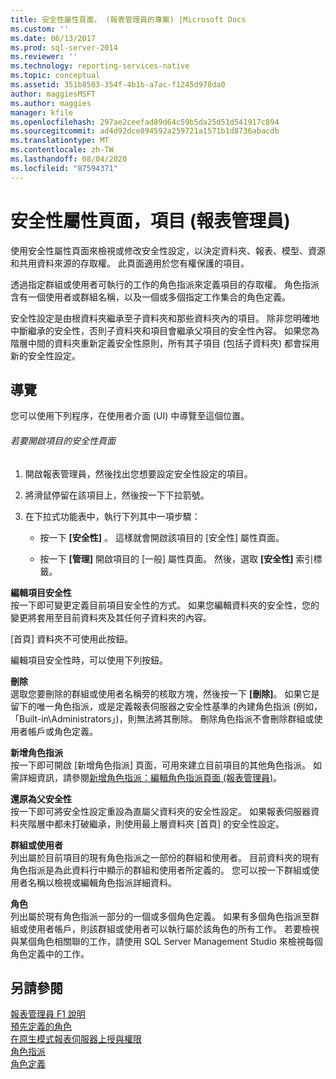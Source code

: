 ```yaml
---
title: 安全性屬性頁面， (報表管理員的專案) |Microsoft Docs
ms.custom: ''
ms.date: 06/13/2017
ms.prod: sql-server-2014
ms.reviewer: ''
ms.technology: reporting-services-native
ms.topic: conceptual
ms.assetid: 351b8503-354f-4b1b-a7ac-f1245d978da0
author: maggiesMSFT
ms.author: maggies
manager: kfile
ms.openlocfilehash: 297ae2ceefad89d64c59b5da25d51d541917c894
ms.sourcegitcommit: ad4d92dce894592a259721a1571b1d8736abacdb
ms.translationtype: MT
ms.contentlocale: zh-TW
ms.lasthandoff: 08/04/2020
ms.locfileid: "87594371"
---
```

# <a name="security-properties-page-items-report-manager"></a>安全性屬性頁面，項目 (報表管理員)
  使用安全性屬性頁面來檢視或修改安全性設定，以決定資料夾、報表、模型、資源和共用資料來源的存取權。 此頁面適用於您有權保護的項目。  
  
 透過指定群組或使用者可執行的工作的角色指派來定義項目的存取權。 角色指派含有一個使用者或群組名稱，以及一個或多個指定工作集合的角色定義。  
  
 安全性設定是由根資料夾繼承至子資料夾和那些資料夾內的項目。 除非您明確地中斷繼承的安全性，否則子資料夾和項目會繼承父項目的安全性內容。 如果您為階層中間的資料夾重新定義安全性原則，所有其子項目 (包括子資料夾) 都會採用新的安全性設定。  
  
## <a name="navigation"></a>導覽  
 您可以使用下列程序，在使用者介面 (UI) 中導覽至這個位置。  
  
###### <a name="to-open-the-security-page-for-an-item"></a>若要開啟項目的安全性頁面  
  
1.  開啟報表管理員，然後找出您想要設定安全性設定的項目。  
  
2.  將滑鼠停留在該項目上，然後按一下下拉箭號。  
  
3.  在下拉式功能表中，執行下列其中一項步驟：  
  
    -   按一下 **[安全性]** 。 這樣就會開啟該項目的 [安全性] 屬性頁面。  
  
    -   按一下 **[管理]** 開啟項目的 [一般] 屬性頁面。 然後，選取 **[安全性]** 索引標籤。  
  
 **編輯項目安全性**  
 按一下即可變更定義目前項目安全性的方式。 如果您編輯資料夾的安全性，您的變更將套用至目前資料夾及其任何子資料夾的內容。  
  
 [首頁] 資料夾不可使用此按鈕。  
  
 編輯項目安全性時，可以使用下列按鈕。  
  
 **刪除**  
 選取您要刪除的群組或使用者名稱旁的核取方塊，然後按一下 **[刪除]**。 如果它是留下的唯一角色指派，或是定義報表伺服器之安全性基準的內建角色指派 (例如，「Built-in\Administrators」)，則無法將其刪除。 刪除角色指派不會刪除群組或使用者帳戶或角色定義。  
  
 **新增角色指派**  
 按一下即可開啟 [新增角色指派] 頁面，可用來建立目前項目的其他角色指派。 如需詳細資訊，請參閱[新增角色指派：編輯角色指派頁面 &#40;報表管理員&#41;](../../2014/reporting-services/new-role-assignment-edit-role-assignment-page-report-manager.md)。  
  
 **還原為父安全性**  
 按一下即可將安全性設定重設為直屬父資料夾的安全性設定。 如果報表伺服器資料夾階層中都未打破繼承，則使用最上層資料夾 [首頁] 的安全性設定。  
  
 **群組或使用者**  
 列出屬於目前項目的現有角色指派之一部份的群組和使用者。 目前資料夾的現有角色指派是為此資料行中顯示的群組和使用者所定義的。 您可以按一下群組或使用者名稱以檢視或編輯角色指派詳細資料。  
  
 **角色**  
 列出屬於現有角色指派一部分的一個或多個角色定義。 如果有多個角色指派至群組或使用者帳戶，則該群組或使用者可以執行屬於該角色的所有工作。 若要檢視與某個角色相關聯的工作，請使用 SQL Server Management Studio 來檢視每個角色定義中的工作。  
  
## <a name="see-also"></a>另請參閱  
 [報表管理員 F1 說明](../../2014/reporting-services/report-manager-f1-help.md)   
 [預先定義的角色](security/role-definitions-predefined-roles.md)   
 [在原生模式報表伺服器上授與權限](security/granting-permissions-on-a-native-mode-report-server.md)   
 [角色指派](security/role-assignments.md)   
 [角色定義](security/role-definitions.md)  
  
  
